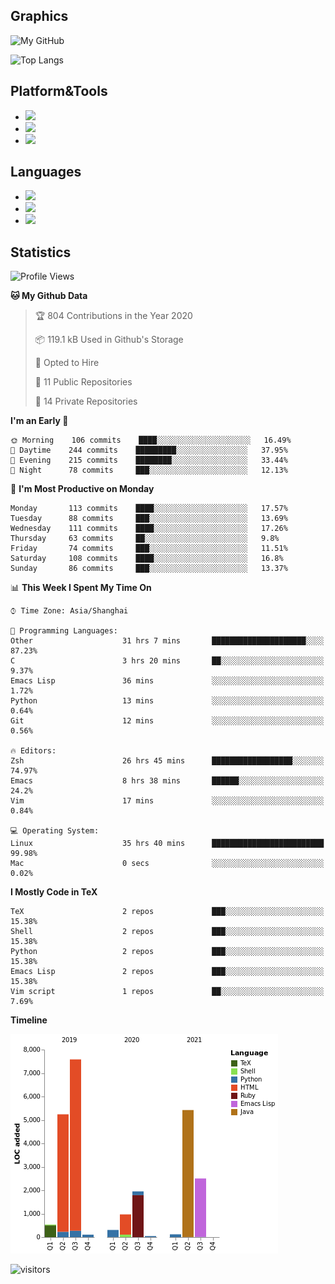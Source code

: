 ## Graphics

![My GitHub](https://github-readme-stats.vercel.app/api?username=SteamedFish&count_private=true&show_icons=true&theme=buefy&include_all_commits=false)

![Top Langs](https://github-readme-stats.vercel.app/api/top-langs/?username=SteamedFish&theme=buefy&hide=ruby&count_private=true&show_icons=true&layout=compact)

## Platform&Tools

* [![](https://img.shields.io/badge/ArchLinux--purple?style=flat-square&logo=ArchLinux)](https://www.archlinux.org/)
* [![](https://img.shields.io/badge/Gentoo-testing-purple?style=flat-square&logo=Gentoo)](https://www.gentoo.org/)
* [![](https://img.shields.io/badge/Doom%20Emacs-28-blue?style=flat-square&logo=Gnu%20emacs&logoColor=white)](https://www.gnu.org/software/emacs/)

## Languages

* [![](https://img.shields.io/badge/-Python-3776AB?style=flat-square&logo=python&logoColor=white)](https://www.python.org/)
* [![](https://img.shields.io/badge/-Bash-00ADD8?style=flat-square&logo=Gnu-bash&logoColor=white)](https://www.gnu.org/software/bash/)
* [![](https://img.shields.io/badge/-Go-00ADD8?style=flat-square&logo=go&logoColor=white)](https://golang.org/)

## Statistics

<!--START_SECTION:waka-->
![Profile Views](http://img.shields.io/badge/Profile%20Views-5-blue)

**🐱 My Github Data** 

> 🏆 804 Contributions in the Year 2020
 > 
> 📦 119.1 kB Used in Github's Storage 
 > 
> 💼 Opted to Hire
 > 
> 📜 11 Public Repositories
 > 
> 🔑 14 Private Repositories 

**I'm an Early 🐤** 

```text
🌞 Morning    106 commits    ████░░░░░░░░░░░░░░░░░░░░░   16.49% 
🌆 Daytime    244 commits    █████████░░░░░░░░░░░░░░░░   37.95% 
🌃 Evening    215 commits    ████████░░░░░░░░░░░░░░░░░   33.44% 
🌙 Night      78 commits     ███░░░░░░░░░░░░░░░░░░░░░░   12.13%

```
📅 **I'm Most Productive on Monday** 

```text
Monday       113 commits    ████░░░░░░░░░░░░░░░░░░░░░   17.57% 
Tuesday      88 commits     ███░░░░░░░░░░░░░░░░░░░░░░   13.69% 
Wednesday    111 commits    ████░░░░░░░░░░░░░░░░░░░░░   17.26% 
Thursday     63 commits     ██░░░░░░░░░░░░░░░░░░░░░░░   9.8% 
Friday       74 commits     ███░░░░░░░░░░░░░░░░░░░░░░   11.51% 
Saturday     108 commits    ████░░░░░░░░░░░░░░░░░░░░░   16.8% 
Sunday       86 commits     ███░░░░░░░░░░░░░░░░░░░░░░   13.37%

```


📊 **This Week I Spent My Time On** 

```text
⌚︎ Time Zone: Asia/Shanghai

💬 Programming Languages: 
Other                    31 hrs 7 mins       █████████████████████░░░░   87.23% 
C                        3 hrs 20 mins       ██░░░░░░░░░░░░░░░░░░░░░░░   9.37% 
Emacs Lisp               36 mins             ░░░░░░░░░░░░░░░░░░░░░░░░░   1.72% 
Python                   13 mins             ░░░░░░░░░░░░░░░░░░░░░░░░░   0.64% 
Git                      12 mins             ░░░░░░░░░░░░░░░░░░░░░░░░░   0.56%

🔥 Editors: 
Zsh                      26 hrs 45 mins      ██████████████████░░░░░░░   74.97% 
Emacs                    8 hrs 38 mins       ██████░░░░░░░░░░░░░░░░░░░   24.2% 
Vim                      17 mins             ░░░░░░░░░░░░░░░░░░░░░░░░░   0.84%

💻 Operating System: 
Linux                    35 hrs 40 mins      █████████████████████████   99.98% 
Mac                      0 secs              ░░░░░░░░░░░░░░░░░░░░░░░░░   0.02%

```

**I Mostly Code in TeX** 

```text
TeX                      2 repos             ███░░░░░░░░░░░░░░░░░░░░░░   15.38% 
Shell                    2 repos             ███░░░░░░░░░░░░░░░░░░░░░░   15.38% 
Python                   2 repos             ███░░░░░░░░░░░░░░░░░░░░░░   15.38% 
Emacs Lisp               2 repos             ███░░░░░░░░░░░░░░░░░░░░░░   15.38% 
Vim script               1 repos             ██░░░░░░░░░░░░░░░░░░░░░░░   7.69%

```


**Timeline**

![Chart not found](https://github.com/SteamedFish/SteamedFish/blob/master/charts/bar_graph.png) 


<!--END_SECTION:waka-->

![visitors](https://visitor-badge.laobi.icu/badge?page_id=SteamedFish.SteamedFish)
